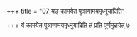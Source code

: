 +++
title = "07 यङ् कामयेत पुत्राणामयमृध्नुयादिति"

+++
यं कामयेत पुत्राणामयमृध्नुयादिति तं प्रति पूर्णमुन्नयेत् ७
